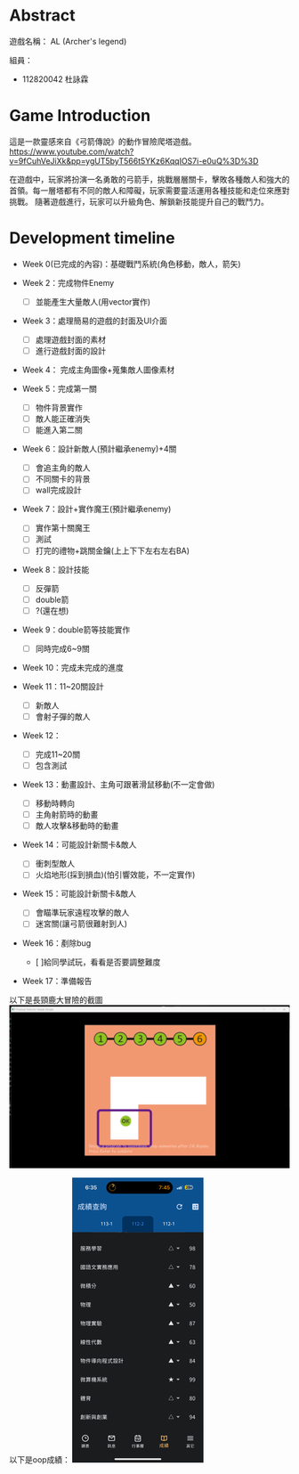 # Abstract

遊戲名稱： AL (Archer's legend)

組員：

- 112820042 杜詠霖

# Game Introduction

這是一款靈感來自《弓箭傳說》的動作冒險爬塔遊戲。 https://www.youtube.com/watch?v=9fCuhVeJiXk&pp=ygUT5byT566t5YKz6KqqIOS7i-e0uQ%3D%3D

在遊戲中，玩家將扮演一名勇敢的弓箭手，挑戰層層關卡，擊敗各種敵人和強大的首領。每一層塔都有不同的敵人和障礙，玩家需要靈活運用各種技能和走位來應對挑戰。
隨著遊戲進行，玩家可以升級角色、解鎖新技能提升自己的戰鬥力。
# Development timeline
- Week 0(已完成的內容)：基礎戰鬥系統(角色移動，敵人，箭矢)

- Week 2：完成物件Enemy
  - [ ] 並能產生大量敵人(用vector實作)
- Week 3：處理簡易的遊戲的封面及UI介面
  - [ ] 處理遊戲封面的素材
  - [ ] 進行遊戲封面的設計
- Week 4： 完成主角圖像+蒐集敵人圖像素材

- Week 5：完成第一關
  - [ ] 物件背景實作
  - [ ] 敵人能正確消失
  - [ ] 能進入第二關

- Week 6：設計新敵人(預計繼承enemy)+4關
  - [ ] 會追主角的敵人
  - [ ] 不同關卡的背景
  - [ ] wall完成設計

- Week 7：設計+實作魔王(預計繼承enemy)
  - [ ] 實作第十關魔王
  - [ ] 測試
  - [ ] 打完的禮物+跳關金鑰(上上下下左右左右BA)

- Week 8：設計技能
  - [ ] 反彈箭
  - [ ] double箭
  - [ ] ?(還在想)

- Week 9：double箭等技能實作
  - [ ] 同時完成6~9關

- Week 10：完成未完成的進度

- Week 11：11~20關設計
  - [ ] 新敵人
  - [ ] 會射子彈的敵人

- Week 12：
  - [ ] 完成11~20關
  - [ ] 包含測試

- Week 13：動畫設計、主角可跟著滑鼠移動(不一定會做)
  - [ ] 移動時轉向
  - [ ] 主角射箭時的動畫
  - [ ] 敵人攻擊&移動時的動畫

- Week 14：可能設計新關卡&敵人
  - [ ] 衝刺型敵人
  - [ ] 火焰地形(採到損血)(怕引響效能，不一定實作)

- Week 15：可能設計新關卡&敵人
  - [ ] 會瞄準玩家遠程攻擊的敵人
  - [ ] 迷宮關(讓弓箭很難射到人)

- Week 16：剷除bug
  - [ ]給同學試玩，看看是否要調整難度

- Week 17：準備報告

以下是長頸鹿大冒險的截圖
<img src="./pic/pass.png"  style="zoom:50%;" />

以下是oop成績：
<img src="./pic/oop_score.png"  style="zoom:50%;" />